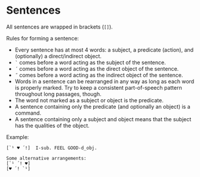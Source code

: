 # Sentences
All sentences are wrapped in brackets (`[]`).

Rules for forming a sentence:

- Every sentence has at most 4 words: a subject, a predicate (action), and (optionally) a direct/indirect object.
- <code>`</code> comes before a word acting as the subject of the sentence.
- `´` comes before a word acting as the direct object of the sentence.
- `˝` comes before a word acting as the indirect object of the sentence.
- Words in a sentence can be rearranged in any way as long as each word is properly marked. Try to keep a consistent part-of-speech pattern throughout long passages, though.
- The word not marked as a subject or object is the predicate.
- A sentence containing only the predicate (and optionally an object) is a command.
- A sentence containing only a subject and object means that the subject has the qualities of the object.

Example:

```
[`¹ ♥ ´!]  I-sub. FEEL GOOD-d_obj.

Some alternative arrangements:
[`¹ ´! ♥]
[♥ ´! `¹]
```
